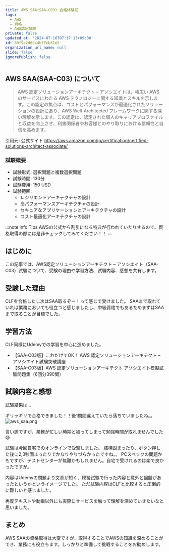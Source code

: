```yaml
---
title: AWS SAA(SAA-C03) 合格体験記
tags:
  - AWS
  - 資格
  - AWS認定試験
private: false
updated_at: '2024-07-16T07:17:13+09:00'
id: 80f9a2d6bc4b7fcb51e5
organization_url_name: null
slide: false
ignorePublish: false
---
```

## AWS SAA(SAA-C03) について
>AWS 認定ソリューションアーキテクト – アソシエイトは、幅広い AWS のサービスにわたる AWS テクノロジーに関する知識とスキルを示します。この認定の焦点は、コストとパフォーマンスが最適化されたソリューションの設計にあり、AWS Well-Architected フレームワークに関する深い理解を示します。この認定は、認定された個人のキャリアプロファイルと収益を向上させ、利害関係者やお客様とのやり取りにおける信頼性と自信を高めます。

引用元: 公式サイト
https://aws.amazon.com/jp/certification/certified-solutions-architect-associate/

### 試験概要
- 試験形式: 選択問題と複数選択問題
- 試験時間: 130分
- 試験費用: 150 USD
- 試験範囲:
    - レジリエントアーキテクチャの設計
    - 高パフォーマンスアーキテクチャの設計
    - セキュアなアプリケーションとアーキテクチャの設計
    - コスト最適化アーキテクチャの設計

:::note info
Tips
AWSの公式から割引になる特典が行われていたりするので、資格取得の際には是非チェックしてみてください！！
:::

## はじめに
この記事では、AWS認定ソリューションアーキテクト – アソシエイト（SAA-C03）試験について、受験の理由や学習方法、試験内容、感想を共有します。

## 受験した理由
CLFを合格したし次はSAA取るぞー！って感じで受けました。
SAAまで取れていれば業務においても役立つと感じましたし、中級資格でもあるためまずはSAAまで取ることが目標でした。

## 学習方法
CLF同様にUdemyでの学習を中心に進めました。
- 【SAA-C03版】これだけでOK！ AWS 認定ソリューションアーキテクト – アソシエイト試験突破講座
- 【SAA-C03版】AWS 認定ソリューションアーキテクト アソシエイト模擬試験問題集（6回分390問）

## 試験内容と感想
試験結果は...

ギリッギリで合格できました！！後1問間違えていたら落ちていましたね。。
![aws_saa.png](https://qiita-image-store.s3.ap-northeast-1.amazonaws.com/0/1495990/d6fa5756-5422-8c65-21dd-4675028f804c.png)

言い訳ですが、業務が忙しい時期と被ってしまって勉強時間が取れませんでした:sweat_smile:


試験は今回自宅でのオンラインで受験しました。
結構固まったり、ボタン押した後に2,3秒固まったりでかなりやりづらかったですね。。
PCスペックの問題かもですが、テストセンターが無難かもしれません。自宅で受けれるのは楽で良かったですが。

内容はUdemyの問題より文章が短く、模擬試験で行った内容と意外と齟齬があったというかというイメージでした。
ただ試験内容はCLFと比較すると圧倒的に難しいと感じました。

再度テキストや動画以外にも実際にサービスを触って理解を深めていきたいなと思いました。

## まとめ
AWS SAAの資格取得は大変ですが、取得することでAWSの知識を深めることができ、業務にも役立ちます。しっかりと準備して挑戦することをお勧めします。
